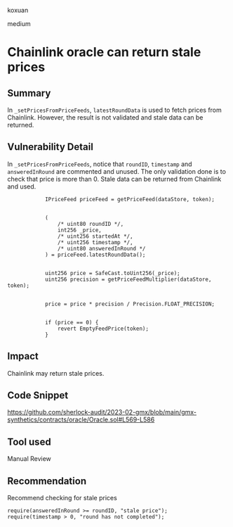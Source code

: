 koxuan

medium

# Chainlink oracle can return stale prices

## Summary
In `_setPricesFromPriceFeeds`, `latestRoundData` is used to fetch prices from Chainlink. However, the result is not validated and stale data can be returned.

## Vulnerability Detail

In `_setPricesFromPriceFeeds`, notice that `roundID`, `timestamp` and `answeredInRound` are commented and unused. The only validation done is to check that price is more than 0. Stale data can be returned from Chainlink and used.

```solidity
            IPriceFeed priceFeed = getPriceFeed(dataStore, token);


            (
                /* uint80 roundID */,
                int256 _price,
                /* uint256 startedAt */,
                /* uint256 timestamp */,
                /* uint80 answeredInRound */
            ) = priceFeed.latestRoundData();


            uint256 price = SafeCast.toUint256(_price);
            uint256 precision = getPriceFeedMultiplier(dataStore, token);


            price = price * precision / Precision.FLOAT_PRECISION;


            if (price == 0) {
                revert EmptyFeedPrice(token);
            }
```
## Impact
Chainlink may return stale prices.

## Code Snippet
https://github.com/sherlock-audit/2023-02-gmx/blob/main/gmx-synthetics/contracts/oracle/Oracle.sol#L569-L586

## Tool used

Manual Review

## Recommendation

Recommend checking for stale prices

```solidity
require(answeredInRound >= roundID, "stale price");
require(timestamp > 0, "round has not completed");
```
